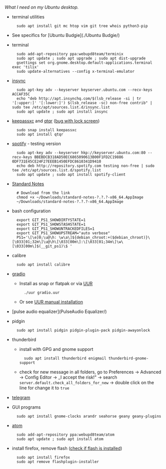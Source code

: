_What I need on my Ubuntu desktop._

- terminal utilities

		sudo apt install git mc htop vim git tree whois python3-pip

- See specifics for [Ubuntu Budgie](./Ubuntu Budgie/)

- terminal

		sudo add-apt-repository ppa:webupd8team/terminix
		sudo apt update ; sudo apt upgrade ; sudo apt dist-upgrade
		gsettings set org.gnome.desktop.default-applications.terminal exec 'tilix'
		sudo update-alternatives --config x-terminal-emulator

- [insync](https://www.insynchq.com/downloads#repositories)

		sudo apt-key adv --keyserver keyserver.ubuntu.com --recv-keys ACCAF35C
		echo "deb http://apt.insynchq.com/$(lsb_release -si | tr '[:upper:]' '[:lower:]') $(lsb_release -sc) non-free contrib" | sudo tee /etc/apt/sources.list.d/insync.list
		sudo apt update ; sudo apt install insync

- [keepassxc](https://keepassxc.org/download#linux) and [qtqr](https://launchpad.net/qr-tools) ([bug with lock screen](https://github.com/keepassxreboot/keepassxc/issues/687))

		sudo snap install keepassxc
		sudo apt install qtqr

- [spotify](https://www.spotify.com/cz/download/linux/) - testing version

		sudo apt-key adv --keyserver hkp://keyserver.ubuntu.com:80 --recv-keys BBEBDCB318AD50EC6865090613B00F1FD2C19886 0DF731E45CE24F27EEEB1450EFDC8610341D9410
		echo deb http://repository.spotify.com testing non-free | sudo tee /etc/apt/sources.list.d/spotify.list
		sudo apt update ; sudo apt install spotify-client

- [Standard Notes](https://standardnotes.org/getting-started?downloaded=linux)

		# Download from the link
		chmod +x ~/Downloads/standard-notes-?.?.?-x86_64.AppImage
		~/Downloads/standard-notes-?.?.?-x86_64.AppImage

- bash configuration

		export GIT_PS1_SHOWDIRTYSTATE=1
		export GIT_PS1_SHOWSTASHSTATE=1
		export GIT_PS1_SHOWUNTRACKEDFILES=1
		export GIT_PS1_SHOWUPSTREAM="auto verbose"
		PS1='\[\e]0;\u@\h: \w\a\]${debian_chroot:+($debian_chroot)}\[\033[01;32m\]\u@\h\[\033[00m\]:\[\033[01;34m\]\w\[\033[00m\]$(__git_ps1)\$ '


- calibre

		sudo apt install calibre

- [gradio](https://github.com/haecker-felix/gradio/wiki/Install-Gradio)
	- Install as snap or flatpak or via [UUR](https://uur.vician.cz)

			./uur gradio.uur

	- Or see [UUR manual installation](https://uur.vician.cz/packages/gradio/)

- [pulse audio equalizer](PulseAudio Equalizer/)
- pidgin

		sudo apt install pidgin pidgin-plugin-pack pidgin-awayonlock

- thunderbird
	- install with GPG and gnome support

			sudo apt install thunderbird enigmail thunderbird-gnome-support

	- check for new message in all folders, go to Preferences -> Advanced -> Config Editor -> _I accept the risk!" -> search `server.default.check_all_folders_for_new` -> double click on the line for change it to `true`

- [telegram](https://telegram.org/dl/desktop/linux)
- GUI programs

		sudo apt install gnome-clocks arandr seahorse geany geany-plugins

- [atom](https://atom.io)

		sudo add-apt-repository ppa:webupd8team/atom
		sudo apt update ; sudo apt install atom

- install firefox, remove flash ([check if flash is installed](http://isflashinstalled.com/))

		sudo apt install firefox
		sudo apt remove flashplugin-installer
